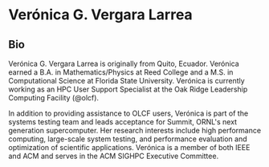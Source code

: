 # Verónica G. Vergara Larrea

## Bio
Verónica G. Vergara Larrea is originally from Quito, Ecuador. Verónica earned a B.A. in Mathematics/Physics at Reed College and a M.S. in Computational Science at Florida State University. Verónica is currently working as an HPC User Support Specialist at the Oak Ridge Leadership Computing Facility (@olcf). 

In addition to providing assistance to OLCF users, Verónica is part of the systems testing team and leads acceptance for Summit, ORNL's next generation supercomputer. Her research interests include high performance computing, large-scale system testing, and performance evaluation and optimization of scientific applications. Verónica is a member of both IEEE and ACM and serves in the ACM SIGHPC Executive Committee.

